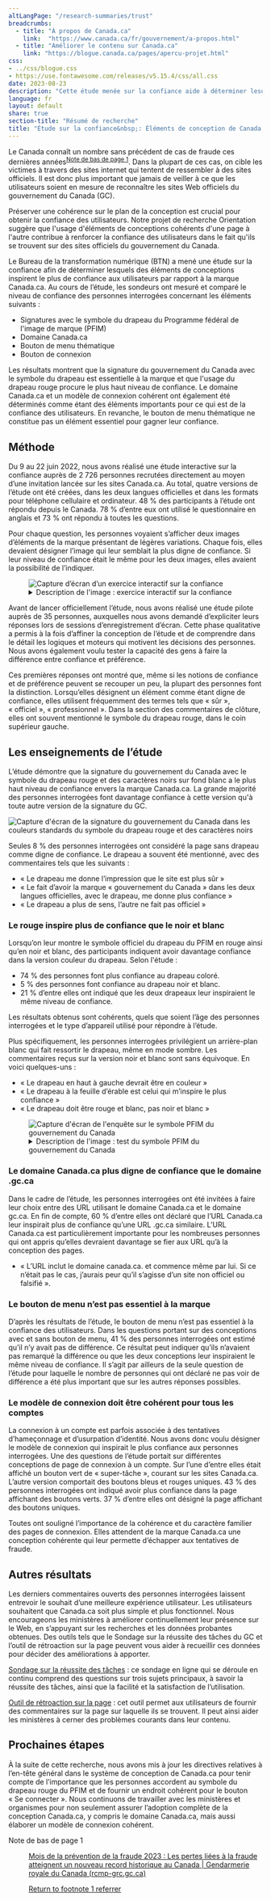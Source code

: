 ```yaml
---
altLangPage: "/research-summaries/trust"
breadcrumbs:
  - title: "À propos de Canada.ca"
    link:  "https://www.canada.ca/fr/gouvernement/a-propos.html"
  - title: "Améliorer le contenu sur Canada.ca"
    link: "https://blogue.canada.ca/pages/apercu-projet.html"
css:
- ../css/blogue.css
- https://use.fontawesome.com/releases/v5.15.4/css/all.css
date: 2023-08-23
description: "Cette étude menée sur la confiance aide à déterminer lesquels des éléments de communication graphiques inspirent le plus de confiance aux utilisateurs par rapport à la marque du gouvernement du Canada"
language: fr
layout: default
share: true
section-title: "Résumé de recherche"
title: "Étude sur la confiance&nbsp;: Éléments de conception de Canada.ca"
---
```

<p>Le Canada connaît un nombre sans précédent de cas de fraude ces dernières années<sup id="fn1-rf"><a class="fn-lnk" href="#fn1"><span class="wb-inv">Note de bas de page </span>1</a></sup>. Dans la plupart de ces cas, on cible les victimes à travers des sites internet qui tentent de ressembler à des sites officiels. Il est donc plus important que jamais de veiller à ce que les utilisateurs soient en mesure de reconnaître les sites Web officiels du gouvernement du Canada (GC).</p>
<p>Préserver une cohérence sur le plan de la conception est crucial pour obtenir la confiance des utilisateurs. Notre projet de recherche Orientation suggère que l'usage d'éléments de conceptions cohérents d'une page à l'autre contribue à renforcer la confiance des utilisateurs dans le fait qu'ils se trouvent sur des sites officiels du gouvernement du Canada.</p>
<p>Le Bureau de la transformation numérique (BTN) a mené une étude sur la confiance afin de déterminer lesquels des éléments de conceptions inspirent le plus de confiance aux utilisateurs par rapport à la marque Canada.ca. Au cours de l’étude, les sondeurs ont mesuré et comparé le niveau de confiance des personnes interrogées concernant les éléments <span class="nowrap">suivants :</span></p>
<ul>
  <li>Signatures avec le symbole du drapeau du Programme fédéral de l'image de marque (PFIM)</li>
  <li>Domaine Canada.ca</li>
  <li>Bouton de menu thématique</li>
  <li>Bouton de connexion</li>
</ul>
<p>Les résultats montrent que la signature du gouvernement du Canada avec le symbole du drapeau est essentielle à la marque et que l'usage du drapeau rouge procure le plus haut niveau de confiance. Le domaine Canada.ca et un modèle de connexion cohérent ont également été déterminés comme étant des éléments importants pour ce qui est de la confiance des utilisateurs. En revanche, le bouton de menu thématique ne constitue pas un élément essentiel pour gagner leur confiance.</p>
<h2 id="méthode">Méthode</h2>
<p>Du 9 au 22 juin 2022, nous avons réalisé une étude interactive sur la confiance auprès de <span class="nowrap">2 726</span> personnes recrutées directement au moyen d’une invitation lancée sur les sites Canada.ca. Au total, quatre versions de l’étude ont été créées, dans les deux langues officielles et dans les formats pour téléphone cellulaire et ordinateur. <span class="nowrap">48 %</span> des participants à l’étude ont répondu depuis le Canada. <span class="nowrap">78 %</span> d’entre eux ont utilisé le questionnaire en anglais et <span class="nowrap">73 %</span> ont répondu à toutes les questions.</p>
<p>Pour chaque question, les personnes voyaient s’afficher deux images d’éléments de la marque présentant de légères variations. Chaque fois, elles devaient désigner l’image qui leur semblait la plus digne de confiance. Si leur niveau de confiance était le même pour les deux images, elles avaient la possibilité de l’indiquer.</p>
<div class="row">
  <div class="mrgn-tp-lg mrgn-bttm-md col-md-8">
    <figure class="gc-complex-img" role="group"> <img alt="Capture d’écran d’un exercice interactif sur la confiance" src="../images/confiance-fr.png" class="img-responsive" />
      <figcaption>
        <details close="">
          <summary>Description de l'image : exercice interactif sur la confiance</summary>
          <p class="mrgn-tp-lg">Un échantillon de l'expérience d'enquête pour les personnes interrogées sur ordinateur. Deux pages Web similaires de Canada.ca sont affichées côte à côte. L’étude demande aux participants de cliquer sur l’image qui leur semble la plus digne de confiance en tant que site officiel du gouvernement du Canada. Si leur niveau de confiance était le même pour les deux images, ils devaient cliquer sur &laquo;&nbsp;Identique&nbsp;&raquo;.</p>
        </details>
      </figcaption>
    </figure>
  </div>
</div>
<p>Avant de lancer officiellement l’étude, nous avons réalisé une étude pilote auprès de 35 personnes, auxquelles nous avons demandé d’expliciter leurs réponses lors de sessions d’enregistrement d’écran. Cette phase qualitative a permis à la fois d’affiner la conception de l’étude et de comprendre dans le détail les logiques et moteurs qui motivent les décisions des personnes. Nous avons également voulu tester la capacité des gens à faire la différence entre confiance et préférence.</p>
<p>Ces premières réponses ont montré que, même si les notions de confiance et de préférence peuvent se recouper un peu, la plupart des personnes font la distinction. Lorsqu’elles désignent un élément comme étant digne de confiance, elles utilisent fréquemment des termes tels que &laquo;&nbsp;sûr&nbsp;&raquo;, &laquo;&nbsp;officiel&nbsp;&raquo;, &laquo;&nbsp;professionnel&nbsp;&raquo;. Dans la section des commentaires de clôture, elles ont souvent mentionné le symbole du drapeau rouge, dans le coin supérieur gauche.</p>
<h2 id="les-enseignements-de-létude">Les enseignements de l’étude</h2>
<p>L’étude démontre que la signature du gouvernement du Canada avec le symbole du drapeau rouge et des caractères noirs sur fond blanc a le plus haut niveau de confiance envers la marque Canada.ca. La grande majorité des personnes interrogées font davantage confiance à cette version qu'à toute autre version de la signature du GC.</p>
<div class="row">
  <div class="mrgn-tp-lg mrgn-bttm-md col-md-8">
<img src="../images/fip-fr.png" alt="Capture d'écran de la signature du gouvernement du Canada dans les couleurs standards du symbole du drapeau rouge et des caractères noirs" class="img-responsive" />
  </div>
</div>
<p>Seules <span class="nowrap">8 %</span> des personnes interrogées ont considéré la page sans drapeau comme digne de confiance. Le drapeau a souvent été mentionné, avec des commentaires tels que les suivants<span class="nowrap"> : </span></p>
<ul>
  <li>&laquo;&nbsp;Le drapeau me donne l’impression que le site est plus sûr&nbsp;&raquo;</li>
  <li>&laquo;&nbsp;Le fait d’avoir la marque &laquo;&nbsp;gouvernement du Canada&nbsp;&raquo; dans les deux langues officielles, avec le drapeau, me donne plus confiance&nbsp;&raquo;</li>
  <li>&laquo;&nbsp;Le drapeau a plus de sens, l’autre ne fait pas officiel&nbsp;&raquo;</li>
</ul>
<h3 id="le-rouge-inspire-plus-de-confiance-que-le-noir-et-blanc">Le rouge inspire plus de confiance que le noir et blanc</h3>
<p>Lorsqu’on leur montre le symbole officiel du drapeau du PFIM en rouge ainsi qu’en noir et blanc, des participants indiquent avoir davantage confiance dans la version couleur du drapeau. Selon <span class="nowrap">l'étude :</span></p> 
<ul>
  <li><span class="nowrap">74 %</span> des personnes font plus confiance au drapeau coloré.</li>
  <li><span class="nowrap">5 %</span> des personnes font confiance au drapeau noir et blanc.</li>
  <li><span class="nowrap">21 %</span> d’entre elles ont indiqué que les deux drapeaux leur inspiraient le même niveau de confiance.</li>
</ul>  
<p>Les résultats obtenus sont cohérents, quels que soient l’âge des personnes interrogées et le type d’appareil utilisé pour répondre à l’étude.</p>
<p>Plus spécifiquement, les personnes interrogées privilégient un arrière-plan blanc qui fait ressortir le drapeau, même en mode sombre. Les commentaires reçus sur la version noir et blanc sont sans équivoque. En voici <span class="nowrap">quelques-uns :</span></p>
<ul>
  <li>&laquo;&nbsp;Le drapeau en haut à gauche devrait être en couleur&nbsp;&raquo;</li>
  <li>&laquo;&nbsp;Le drapeau à la feuille d’érable est celui qui m’inspire le plus confiance&nbsp;&raquo;</li>
  <li>&laquo;&nbsp;Le drapeau doit être rouge et blanc, pas noir et blanc&nbsp;&raquo;</li>
</ul>
<div class="row">
  <div class="mrgn-tp-lg mrgn-bttm-md col-md-8">
    <figure class="gc-complex-img" role="group"><img alt="Capture d'écran de l'enquête sur le symbole PFIM du gouvernement du Canada" src="../images/pnj-fr.png" class="img-responsive" />
      <figcaption>
        <details>
          <summary>Description de l'image : test du symbole PFIM du gouvernement du Canada</summary>
          <p class="mrgn-tp-lg">À gauche, une page liée aux emplois pour les jeunes affiche la version couleur du symbole du drapeau du PFIM. À droite, la même page affiche le symbole en noir et blanc.</p>
        </details>
      </figcaption>
    </figure>
  </div>
</div>
<h3 id="le-domaine-canadaca-plus-digne-de-confiance-que-le-domaine-gcca">Le domaine Canada.ca plus digne de confiance que le domaine .gc.ca</h3>
<p>Dans le cadre de l’étude, les personnes interrogées ont été invitées à faire leur choix entre des URL utilisant le domaine Canada.ca et le domaine gc.ca. En fin de compte, <span class="nowrap">60 %</span> d’entre elles ont déclaré que l’URL Canada.ca leur inspirait plus de confiance qu’une URL .gc.ca similaire. L’URL Canada.ca est particulièrement importante pour les nombreuses personnes qui ont appris qu’elles devraient davantage se fier aux URL qu’à la conception des pages.</p>
<ul>
  <li>&laquo;&nbsp;L’URL inclut le domaine canada.ca. et commence même par lui. Si ce n’était pas le cas, j’aurais peur qu’il s’agisse d’un site non officiel ou falsifié&nbsp;&raquo;.</li>
</ul>
<h3 id="le-bouton-de-menu-nest-pas-essentiel-à-la-marque">Le bouton de menu n’est pas essentiel à la marque</h3>
<p>D’après les résultats de l’étude, le bouton de menu n’est pas essentiel à la confiance des utilisateurs. Dans les questions portant sur des conceptions avec et sans bouton de menu, <span class="nowrap">41 %</span> des personnes interrogées ont estimé qu’il n’y avait pas de différence. Ce résultat peut indiquer qu’ils n’avaient pas remarqué la différence ou que les deux conceptions leur inspiraient le même niveau de confiance. Il s’agit par ailleurs de la seule question de l’étude pour laquelle le nombre de personnes qui ont déclaré ne pas voir de différence a été plus important que sur les autres réponses possibles.</p>
<h3 id="le-modèle-de-connexion-doit-être-cohérent-pour-tous-les-comptes">Le modèle de connexion doit être cohérent pour tous les comptes</h3>
<p>La connexion à un compte est parfois associée à des tentatives d’hameçonnage et d’usurpation d’identité. Nous avons donc voulu désigner le modèle de connexion qui inspirait le plus confiance aux personnes interrogées. Une des questions de l’étude portait sur différentes conceptions de page de connexion à un compte. Sur l’une d’entre elles était affiché un bouton vert de &laquo;&nbsp;super-tâche&nbsp;&raquo;, courant sur les sites Canada.ca. L’autre version comportait des boutons bleus et rouges uniques. <span class="nowrap">43 %</span> des personnes interrogées ont indiqué avoir plus confiance dans la page affichant des boutons verts. <span class="nowrap">37 %</span> d’entre elles ont désigné la page affichant des boutons uniques.</p>
<p>Toutes ont souligné l’importance de la cohérence et du caractère familier des pages de connexion. Elles attendent de la marque Canada.ca une conception cohérente qui leur permette d’échapper aux tentatives de fraude.</p>
<h2 id="autres-résultats">Autres résultats</h2>
<p>Les derniers commentaires ouverts des personnes interrogées laissent entrevoir le souhait d’une meilleure expérience utilisateur. Les utilisateurs souhaitent que Canada.ca soit plus simple et plus fonctionnel. Nous encourageons les ministères à améliorer continuellement leur présence sur le Web, en s’appuyant sur les recherches et les données probantes obtenues. Des outils tels que le Sondage sur la réussite des tâches du GC et l’outil de rétroaction sur la page peuvent vous aider à recueillir ces données pour décider des améliorations à apporter.</p>
<p><a href="https://conception.canada.ca/sondage/index.html">Sondage sur la réussite des tâches</a> : ce sondage en ligne qui se déroule en continu comprend des questions sur trois sujets principaux, à savoir la réussite des tâches, ainsi que la facilité et la satisfaction de l’utilisation.</p>
<p><a href="https://conception.canada.ca/retroaction/index.html">Outil de rétroaction sur la page</a> : cet outil permet aux utilisateurs de fournir des commentaires sur la page sur laquelle ils se trouvent. Il peut ainsi aider les ministères à cerner des problèmes courants dans leur contenu.</p>
<h2 id="prochaines-étapes">Prochaines étapes</h2>
<p>À la suite de cette recherche, nous avons mis à jour les directives relatives à l’en-tête général dans le système de conception de Canada.ca pour tenir compte de l’importance que les personnes accordent au symbole du drapeau rouge du PFIM et de fournir un endroit cohérent pour le bouton &laquo;&nbsp;Se connecter&nbsp;&raquo;. Nous continuons de travailler avec les ministères et organismes pour non seulement assurer l’adoption complète de la conception Canada.ca, y compris le domaine Canada.ca, mais aussi élaborer un modèle de connexion cohérent.</p>
<div class="row">
  <div class="mrgn-tp-md mrgn-bttm-lg col-md-8">
    <div class="wb-fnote" role="note">
      <dl>
        <dt>Note de bas de page 1</dt>
        <dd id="fn1">
          <p><a href="https://www.rcmp-grc.gc.ca/fr/nouvelles/2023/mois-prevention-fraude-2023-pertes-liees-a-fraude-atteignent-nouveau-record">Mois de la prévention de la fraude 2023 : Les pertes liées à la fraude atteignent un nouveau record historique au Canada | Gendarmerie royale du Canada (rcmp-grc.gc.ca)</a></p>
          <p class="fn-rtn"><a href="#fn1"><span class="wb-inv">Return to footnote </span>1<span class="wb-inv"> referrer</span></a></p>
        </dd>
      </dl>
    </div>
  </div>
</div>
